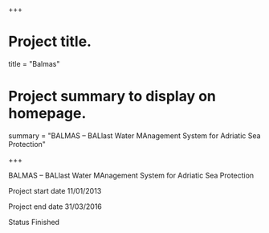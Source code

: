 +++
# Project title.
title = "Balmas"

# Project summary to display on homepage.
summary = "BALMAS – BALlast Water MAnagement System for Adriatic Sea Protection"

+++

BALMAS – BALlast Water MAnagement System for Adriatic Sea Protection

Project start date
11/01/2013

Project end date
31/03/2016

Status
Finished
